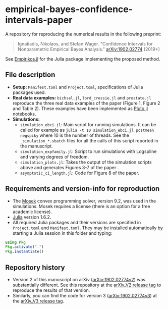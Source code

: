# empirical-bayes-confidence-intervals-paper

A repository for reproducing the numerical results in the following preprint:

  >Ignatiadis, Nikolaos, and Stefan Wager. "Confidence Intervals for Nonparametric Empirical Bayes Analysis." [arXiv:1902.02774](https://arxiv.org/abs/1902.02774) (2019+)

See [Empirikos.jl](https://github.com/nignatiadis/Empirikos.jl) for the Julia package implementing the proposed method.


## File description

* **Setup:** `Manifest.toml` and `Project.toml`, specifications of Julia packages used.
* **Real data examples:** `bichsel.jl`, `lord_cressie.jl` and `prostate.jl` reproduce the three real data examples of the paper (Figure 1, Figure 2 and Table 2). These examples have been implemented as [Pluto.jl](https://github.com/fonsp/Pluto.jl) notebooks.
* **Simulations:**
  * `simulation_ebci.jl`: Main script for running simulations. It can be called for example as `julia -t 10 simulation_ebci.jl postmean negspiky` where 10 is the number of threads. See the `_simulation_*.sbatch` files for all the calls of this script reported in the manuscript.
  * `simulation_expfamily.jl`: Script to run simulations with Logspline and varying degrees of freedom.
  * `simulation_plots.jl`: Takes the output of the simulation scripts above and generates Figures 3-7 of the paper .
  * `asymptotic_ci_length.jl`: Code for Figure 8 of the paper.

## Requirements and version-info for reproduction

* The [Mosek](https://www.mosek.com/) convex programming solver, version 9.2, was used in the simulations. Mosek requires a license (there is an option for a free academic license).
* [Julia](https://julialang.org/) version 1.6.2.
* All required Julia packages and their versions are specified in `Project.toml` and `Manifest.toml`. They may be installed automatically by starting a Julia session in this folder and typing:
```julia
using Pkg
Pkg.activate(".")
Pkg.instantiate()
```

## Repository history

* Version 2 of this manuscript on arXiv ([arXiv:1902.02774v2](https://arxiv.org/abs/1902.02774v2)) was substantially different. See this repository at the [arXiv_V2 release tag](https://github.com/nignatiadis/empirical-bayes-confidence-intervals-paper/releases/tag/arXiv_v2) to reproduce the results of that version.
* Similarly, you can find the code for version 3  ([arXiv:1902.02774v3](https://arxiv.org/abs/1902.02774v3)) at the [arXiv_V3 release tag](https://github.com/nignatiadis/empirical-bayes-confidence-intervals-paper/releases/tag/arXiv_v3).
